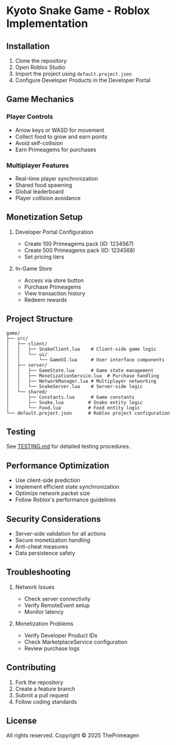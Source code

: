 # Kyoto Snake Game - Roblox Implementation

## Installation
1. Clone the repository
2. Open Roblox Studio
3. Import the project using `default.project.json`
4. Configure Developer Products in the Developer Portal

## Game Mechanics
### Player Controls
- Arrow keys or WASD for movement
- Collect food to grow and earn points
- Avoid self-collision
- Earn Primeagems for purchases

### Multiplayer Features
- Real-time player synchronization
- Shared food spawning
- Global leaderboard
- Player collision avoidance

## Monetization Setup
1. Developer Portal Configuration
   - Create 100 Primeagems pack (ID: 1234567)
   - Create 500 Primeagems pack (ID: 1234568)
   - Set pricing tiers

2. In-Game Store
   - Access via store button
   - Purchase Primeagems
   - View transaction history
   - Redeem rewards

## Project Structure
```
game/
├── src/
│   ├── client/
│   │   ├── SnakeClient.lua    # Client-side game logic
│   │   └── ui/
│   │       └── GameUI.lua     # User interface components
│   ├── server/
│   │   ├── GameState.lua      # Game state management
│   │   ├── MonetizationService.lua  # Purchase handling
│   │   ├── NetworkManager.lua # Multiplayer networking
│   │   └── SnakeServer.lua    # Server-side logic
│   └── shared/
│       ├── Constants.lua      # Game constants
│       ├── Snake.lua         # Snake entity logic
│       └── Food.lua          # Food entity logic
└── default.project.json      # Roblox project configuration
```

## Testing
See [TESTING.md](TESTING.md) for detailed testing procedures.

## Performance Optimization
- Use client-side prediction
- Implement efficient state synchronization
- Optimize network packet size
- Follow Roblox's performance guidelines

## Security Considerations
- Server-side validation for all actions
- Secure monetization handling
- Anti-cheat measures
- Data persistence safety

## Troubleshooting
1. Network Issues
   - Check server connectivity
   - Verify RemoteEvent setup
   - Monitor latency

2. Monetization Problems
   - Verify Developer Product IDs
   - Check MarketplaceService configuration
   - Review purchase logs

## Contributing
1. Fork the repository
2. Create a feature branch
3. Submit a pull request
4. Follow coding standards

## License
All rights reserved. Copyright © 2025 ThePrimeagen
